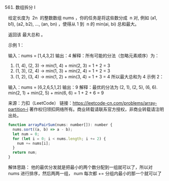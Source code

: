 561. 数组拆分 I

给定长度为  2n  的整数数组 nums ，你的任务是将这些数分成  n 对, 例如 (a1, b1), (a2, b2), ..., (an, bn) ，使得从 1 到  n 的 min(ai, bi) 总和最大。

返回该 最大总和 。



示例 1：

输入：nums = [1,4,3,2]
输出：4
解释：所有可能的分法（忽略元素顺序）为：

1. (1, 4), (2, 3) -> min(1, 4) + min(2, 3) = 1 + 2 = 3
2. (1, 3), (2, 4) -> min(1, 3) + min(2, 4) = 1 + 2 = 3
3. (1, 2), (3, 4) -> min(1, 2) + min(3, 4) = 1 + 3 = 4
   所以最大总和为 4
   示例 2：

输入：nums = [6,2,6,5,1,2]
输出：9
解释：最优的分法为 (2, 1), (2, 5), (6, 6). min(2, 1) + min(2, 5) + min(6, 6) = 1 + 2 + 6 = 9

来源：力扣（LeetCode）
链接：https://leetcode-cn.com/problems/array-partition-i
著作权归领扣网络所有。商业转载请联系官方授权，非商业转载请注明出处。

```js
function arrayPairSum(nums: number[]): number {
  nums.sort((a, b) => a - b);
  let num = 0;
  for (let i = 0; i < nums.length; i += 2) {
    num += nums[i];
  }
  return num;
}
```
解体思路：
他的最优分发就是把最小的两个数分配到一组就可以了，所以对 nums 进行排序，然后两两一组， num 每次都 += 分组内最小的那一个就可以了